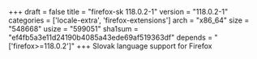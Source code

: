 +++
draft = false
title = "firefox-sk 118.0.2-1"
version = "118.0.2-1"
categories = ['locale-extra', 'firefox-extensions']
arch = "x86_64"
size = "548668"
usize = "599051"
sha1sum = "ef4fb5a3e11d24190b4085a43ede69af519363df"
depends = "['firefox>=118.0.2']"
+++
Slovak language support for Firefox